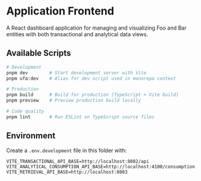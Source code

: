 # Application Frontend

A React dashboard application for managing and visualizing Foo and Bar entities with both transactional and analytical data views.

## Available Scripts

```bash
# Development
pnpm dev        # Start development server with Vite
pnpm ufa:dev    # Alias for dev script used in monorepo context

# Production
pnpm build      # Build for production (TypeScript + Vite build)
pnpm preview    # Preview production build locally

# Code quality
pnpm lint       # Run ESLint on TypeScript source files
```

## Environment

Create a `.env.development` file in this folder with:

```
VITE_TRANSACTIONAL_API_BASE=http://localhost:8082/api
VITE_ANALYTICAL_CONSUMPTION_API_BASE=http://localhost:4100/consumption
VITE_RETRIEVAL_API_BASE=http://localhost:8083
```
